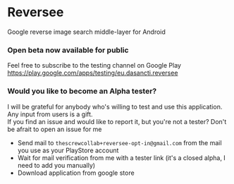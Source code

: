 # Reversee

Google reverse image search middle-layer for Android

### Open beta now available for public
Feel free to subscribe to the testing channel on Google Play https://play.google.com/apps/testing/eu.dasancti.reversee

### Would you like to become an Alpha tester?
I will be grateful for anybody who's willing to test and use this application. Any input from users is a gift.  
If you find an issue and would like to report it, but you're not a tester? Don't be afrait to open an issue for me  

*  Send mail to `thescrewcollab+reversee-opt-in@gmail.com` from the mail you use as your PlayStore account
*  Wait for mail verification from me with a tester link (it's a closed alpha, I need to add you manually)
*  Download application from google store
